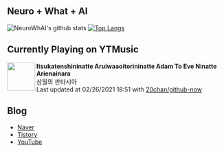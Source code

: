 ## Neuro + What + AI

![NeuroWhAI's github stats](https://github-readme-stats.vercel.app/api?username=neurowhai&count_private=true&show_icons=true)
[![Top Langs](https://github-readme-stats.vercel.app/api/top-langs/?username=neurowhai&layout=compact)](https://github.com/anuraghazra/github-readme-stats)

## Currently Playing on YTMusic

[<img align="left" height="65" src="https://lh3.googleusercontent.com/_FJzqf2viKmLtYrwolAIBpGJY7HQCkaDqeJc1klY7PDmxG8NuVtUySbS9fYuvOAdtcCecJ5hqtPrq0I0">](https://music.youtube.com/channel/UChmAdYjOdnnrSA2kBMKdoYw)

**Itsukatenshininatte Aruiwaaoitorininatte Adam To Eve Ninatte Arienainara**  
삼월의 판타시아  
Last updated at 02/26/2021 18:51 with [20chan/github-now](https://github.com/20chan/github-now)

## Blog

- [Naver](http://blog.naver.com/neurowhai)
- [Tistory](http://neurowhai.tistory.com/)
- [YouTube](https://www.youtube.com/channel/UCB_v1xU6laBHOeH6z4L-Mtw)
